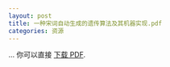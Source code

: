 ```yaml
---
layout: post
title: 一种宋词自动生成的遗传算法及其机器实现.pdf
categories: 资源
---
```


… 你可以直接 [下载 PDF]({{site.url}}/assets/一种宋词自动生成的遗传算法及其机器实现.pdf).
